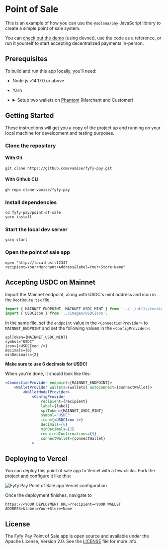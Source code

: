 # Point of Sale

This is an example of how you can use the `@solana/pay` JavaScript library to create a simple point of sale system.

You can [check out the demo](https://solana-labs.github.io/solana-pay/app?recipient=GvHeR432g7MjN9uKyX3Dzg66TqwrEWgANLnnFZXMeyyj&label=Solana+Pay) (using devnet), use the code as a reference, or run it yourself to start accepting decentralized payments in-person.

## Prerequisites

To build and run this app locally, you'll need:

-   Node.js v14.17.0 or above
-   Yarn
-   <details>
        <summary> Setup two wallets on <a href="https://phantom.app">Phantom</a> (Merchant and Customer) </summary>

    #### 1. Create merchant wallet

    Follow the [guide][1] on how to create a wallet. This wallet will provide the recipient address.

    #### 2. Create customer wallet

    Follow the [guide][1] on how to create another wallet. This wallet will be paying for the goods/services.

    #### 3. Set Phantom to connect to devnet

    1. Click the settings icon in the Phantom window
    2. Select the "Change network" option and select "Devnet"

    #### 4. Airdrop SOL to customer wallet

    Use [solfaucet][3] to airdrop SOL to the customer wallet.

    > You'll need SOL in the customer wallet to pay for the goods/services + transaction fees

 </details>

## Getting Started

These instructions will get you a copy of the project up and running on your local machine for development and testing purposes.

### Clone the repository

#### With Git
```shell
git clone https://github.com/vamise/fyfy-pay.git
```

#### With Github CLI
```shell
gh repo clone vamise/fyfy-pay
```

### Install dependencies
```shell
cd fyfy-pay/point-of-sale
yarn install
```

### Start the local dev server
```shell
yarn start
```

### Open the point of sale app
```shell
open "http://localhost:1234?recipient=Your+Merchant+Address&label=Your+Store+Name"
```

## Accepting USDC on Mainnet
Import the Mainnet endpoint, along with USDC's mint address and icon in the `RootRoute.tsx` file.
```jsx
import { MAINNET_ENDPOINT, MAINNET_USDC_MINT } from '../../utils/constants';
import { USDCIcon } from '../images/USDCIcon';
```

In the same file, set the `endpoint` value in the `<ConnectionProvider>` to `MAINNET_ENDPOINT` and set the following values in the `<ConfigProvider>`:

```tsx
splToken={MAINNET_USDC_MINT}
symbol="USDC"
icon={<USDCIcon />}
decimals={6}
minDecimals={2}
```

**Make sure to use 6 decimals for USDC!**

When you're done, it should look like this:

```jsx
<ConnectionProvider endpoint={MAINNET_ENDPOINT}>
    <WalletProvider wallets={wallets} autoConnect={connectWallet}>
        <WalletModalProvider>
            <ConfigProvider
                recipient={recipient}
                label={label}
                splToken={MAINNET_USDC_MINT}
                symbol="USDC"
                icon={<USDCIcon />}
                decimals={6}
                minDecimals={2}
                requiredConfirmations={9}
                connectWallet={connectWallet}
            >
```

## Deploying to Vercel

You can deploy this point of sale app to Vercel with a few clicks. Fork the project and configure it like this:

![Fyfy Pay Point of Sale app Vercel configuration](fyfy-pay-point-of-sale-vercel.png)

Once the deployment finishes, navigate to
```
https://<YOUR DEPLOYMENT URL>?recipient=<YOUR WALLET ADDRESS>&label=Your+Store+Name
```

## License

The Fyfy Pay Point of Sale app is open source and available under the Apache License, Version 2.0. See the [LICENSE](./LICENSE) file for more info.

<!-- Links -->

[1]: https://help.phantom.app/hc/en-us/articles/4406388623251-How-to-create-a-new-wallet
[3]: https://solfaucet.com/
